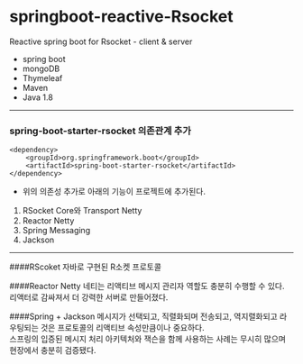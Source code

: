 # springboot-reactive-Rsocket
Reactive spring boot for Rsocket - client & server

- spring boot
- mongoDB
- Thymeleaf
- Maven
- Java 1.8

***

### spring-boot-starter-rsocket 의존관계 추가
    <dependency>
        <groupId>org.springframework.boot</groupId>
        <artifactId>spring-boot-starter-rsocket</artifactId>
    </dependency>

- 위의 의존성 추가로 아래의 기능이 프로젝트에 추가된다.
1. RSocket Core와 Transport Netty
2. Reactor Netty
3. Spring Messaging
4. Jackson

***

####RScoket
자바로 구현된 R소켓 프로토콜


####Reactor Netty
네티는 리액티브 메시지 관리자 역할도 충분히 수행할 수 있다.  
리액터로 감싸져서 더 강력한 서버로 만들어졌다.


####Spring + Jackson
메시지가 선택되고, 직렬화되며 전송되고, 역지렬화되고 라우팅되는 것은 프로토콜의 리액티브 속성만큼이나 중요하다.  
스프링의 입증된 메시지 처리 아키텍처와 잭슨을 함께 사용하는 사례는 무시히 많으며 현장에서 충분히 검증됐다.

